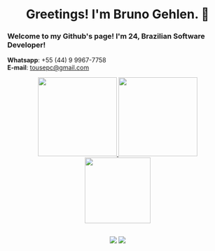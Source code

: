<h1 align="center">Greetings! I'm Bruno Gehlen. 👋</h1>

### Welcome to my Github's page! I'm 24, Brazilian Software Developer!
**Whatsapp**: +55 (44) 9 9967-7758 <br/>
**E-mail**: tousepc@gmail.com

<div align="center">
  <a href="https://github.com/BrunoGehlen">
  <img height="180em" src="https://github-readme-stats.vercel.app/api?username=BrunoGehlen&show_icons=true&include_all_commits=true&count_private=true&theme=codeSTACKr&border_radius=20"/>
  <img height="180em" src="https://github-readme-stats.vercel.app/api/top-langs/?username=BrunoGehlen&layout=compact&langs_count=7&theme=codeSTACKr&border_radius=20"/>
  <img height="150em" src="https://github-readme-streak-stats.herokuapp.com/?user=BrunoGehlen&theme=dark&background=09131b&hide_border=true&fire=fee300&ring=d8582c"/>
  
  ##
 
<div> 
  <a href = "mailto:tousepc@gmail.com"><img src="https://img.shields.io/badge/-Gmail-%23333?style=for-the-badge&logo=gmail&logoColor=white" target="_blank"></a>
  <a href="https://www.linkedin.com/in/brunogehlen/" target="_blank"><img src="https://img.shields.io/badge/-LinkedIn-%230077B5?style=for-the-badge&logo=linkedin&logoColor=white" target="_blank"></a> 
</div>
